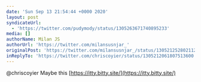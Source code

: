 ```yaml
---
date: 'Sun Sep 13 21:54:44 +0000 2020'
layout: post
syndicateUrl:
  - 'https://twitter.com/pudymody/status/1305263671740895233'
media: []
authorName: Milan JS
authorUrl: 'https://twitter.com/milansusnjar_'
originalPost: 'https://twitter.com/milansusnjar_/status/1305212528021123072'
inReplyTo: 'https://twitter.com/chriscoyier/status/1305212061807513600'
---
```

@chriscoyier Maybe this
[https://itty.bitty.site/](https://itty.bitty.site/)